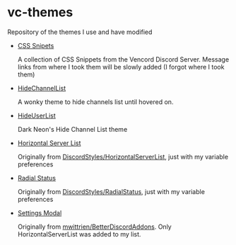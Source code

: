 # vc-themes
Repository of the themes I use and have modified

- [CSS Snipets](https://nspc911.github.io/vc-themes/CSSSnippets.theme.css)

  A collection of CSS Snippets from the Vencord Discord Server.
  Message links from where I took them will be slowly added (I forgot where I took them)

- [HideChannelList](https://nspc911.github.io/vc-themes/HideChannelList.theme.css)

  A wonky theme to hide channels list until hovered on.

- [HideUserList](https://nspc911.github.io/vc-themes/HideUserList.theme.css)

  Dark Neon's Hide Channel List theme

- [Horizontal Server List](https://nspc911.github.io/vc-themes/HorizontalServerList.theme.css)

  Originally from [DiscordStyles/HorizontalServerList](https://github.com/DiscordStyles/HorizontalServerList), just with my variable preferences

- [Radial Status](https://nspc911.github.io/vc-themes/RadialStatus.theme.css)

  Originally from [DiscordStyles/RadialStatus](https://github.com/DiscordStyles/RadialStatus), just with my variable preferences

- [Settings Modal](https://nspc911.github.io/vc-themes/SettingsModal.theme.css)

  Originally from [mwittrien/BetterDiscordAddons](https://github.com/mwittrien/BetterDiscordAddons/). Only HorizontalServerList was added to my list.
